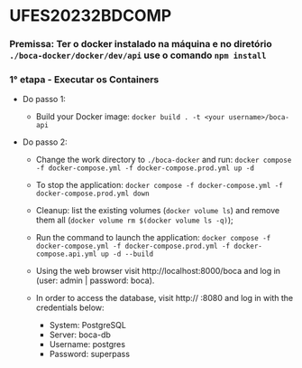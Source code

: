 # UFES20232BDCOMP

### Premissa: Ter o docker instalado na máquina e no  diretório `./boca-docker/docker/dev/api` use o comando  `npm install`
### 1° etapa - Executar os Containers

-   Do passo 1: 

    - Build your Docker image: `docker build . -t <your username>/boca-api`

-   Do passo 2: 
    - Change the work directory to `./boca-docker` and run: `docker compose -f docker-compose.yml -f docker-compose.prod.yml up -d`
            
    - To stop the application: `docker compose -f docker-compose.yml -f docker-compose.prod.yml down`
    - Cleanup: list the existing volumes (`docker volume ls`) and remove them all (`docker volume rm $(docker volume ls -q)`);

    - Run the command to launch the application: `docker compose -f docker-compose.yml -f docker-compose.prod.yml -f docker-compose.api.yml up -d --build`

    - Using the web browser visit http://localhost:8000/boca and log in (user: admin | password: boca). 
        
    - In order to access the database, visit http:// :8080 and log in with the credentials below:

        -    System: PostgreSQL
        -    Server: boca-db
        -    Username: postgres
        -    Password: superpass

    

